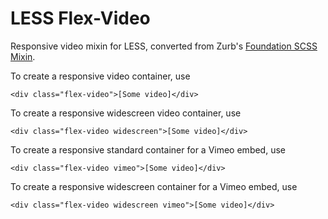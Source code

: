 LESS Flex-Video
===============

Responsive video mixin for LESS, converted from Zurb's [Foundation SCSS Mixin](https://github.com/zurb/foundation/blob/master/scss/foundation/components/_flex-video.scss).

To create a responsive video container, use

```
<div class="flex-video">[Some video]</div>
```

To create a responsive widescreen video container, use

```
<div class="flex-video widescreen">[Some video]</div>
```

To create a responsive standard container for a Vimeo embed, use 

```
<div class="flex-video vimeo">[Some video]</div>
```

To create a responsive widescreen container for a Vimeo embed, use 

```
<div class="flex-video widescreen vimeo">[Some video]</div>
```
